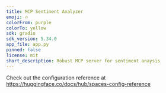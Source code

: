 ```yaml
---
title: MCP Sentiment Analyzer
emoji: 🔥
colorFrom: purple
colorTo: yellow
sdk: gradio
sdk_version: 5.34.0
app_file: app.py
pinned: false
license: mit
short_description: Robust MCP server for sentiment anaysis
---
```


Check out the configuration reference at https://huggingface.co/docs/hub/spaces-config-reference
